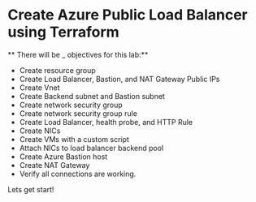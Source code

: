 # Create Azure Public Load Balancer using Terraform

** There will be _ objectives for this lab:**
* Create resource group
* Create Load Balancer, Bastion, and NAT Gateway Public IPs
* Create Vnet
* Create Backend subnet and Bastion subnet
* Create network security group
* Create network security group rule
* Create Load Balancer, health probe, and HTTP Rule
* Create NICs
* Create VMs with a custom script
* Attach NICs to load balancer backend pool
* Create Azure Bastion host
* Create NAT Gateway
* Verify all connections are working. 



Lets get start!